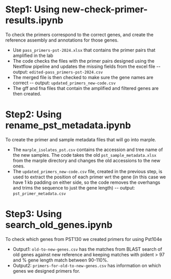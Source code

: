 # Step1: Using new-check-primer-results.ipynb
To check the primers correspond to the correct genes, and create the reference assembly and annotations for those genes.
- Use `pass_primers-pst-2024.xlsx` that contains the primer pairs that amplified in the lab
- The code checks the files with the primer pairs designed using the Nextflow pipeline and updates the missing fields from the excel file -- output: `edited-pass_primers-pst-2024.csv`
- The merged file is then checked to make sure the gene names are correct -- output: `updated_primers_new-code.csv`
- The gff and fna files that contain the amplified and filtered genes are then created.

# Step2: Using rename_pst_metadata.ipynb
To create the primer and sample metadata files that will go into marple.
- The `marple_isolates_pst.csv` contains the accession and tree name of the new samples. The code takes the old `pst_sample_metadata.xlsx` from the marple directory and changes the old accessions to the new ones.
- The `updated_primers_new-code.csv` file, created in the previous step, is used to extract the position of each primer wrt the gene (in this case we have 1 kb padding on either side, so the code removes the overhangs and trims the sequence to just the gene length) -- output: `pst_primer_metadata.csv`

# Step3: Using search_old_genes.ipynb
To check which genes from PST130 we created primers for using Pst104e
- Output1: `old-to-new-genes.csv` has the matches from BLAST search of old genes against new reference and keeping matches with pident > 97 and % gene length match between 90-110%.
- Output2: `primers-for-old-to-new-genes.csv` has information on which genes we designed primers for.

